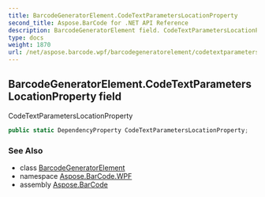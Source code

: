 ```yaml
---
title: BarcodeGeneratorElement.CodeTextParametersLocationProperty
second_title: Aspose.BarCode for .NET API Reference
description: BarcodeGeneratorElement field. CodeTextParametersLocationProperty
type: docs
weight: 1870
url: /net/aspose.barcode.wpf/barcodegeneratorelement/codetextparameterslocationproperty/
---
```

## BarcodeGeneratorElement.CodeTextParametersLocationProperty field

CodeTextParametersLocationProperty

```csharp
public static DependencyProperty CodeTextParametersLocationProperty;
```

### See Also

* class [BarcodeGeneratorElement](../)
* namespace [Aspose.BarCode.WPF](../../barcodegeneratorelement/)
* assembly [Aspose.BarCode](../../../)


